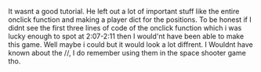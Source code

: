 It wasnt a good tutorial. He left out a lot of important stuff like the entire onclick function and making a player dict for the positions. 
To be honest if I didnt see the first three lines of code of the onclick function which i was lucky enough to spot at 2:07-2:11 then I would'nt have been able to make this game.
Well maybe i could but it would look a lot diffrent.
I Wouldnt have known about the //, I do remember using them in the space shooter game tho.
